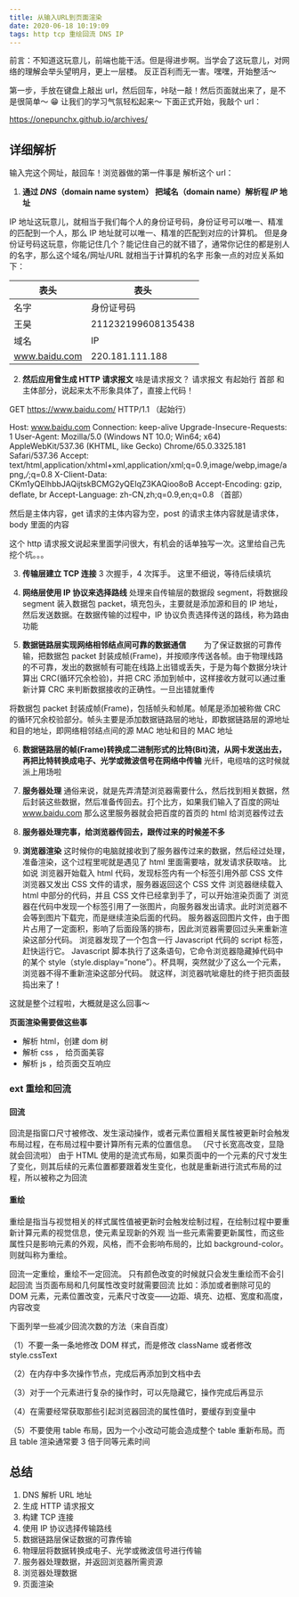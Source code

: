 ```yaml
---
title: 从输入URL到页面渲染
date: 2020-06-18 10:19:09
tags: http tcp 重绘回流 DNS IP
---
```


前言：不知道这玩意儿，前端也能干活。但是得进步啊。当学会了这玩意儿，对网络的理解会举头望明月，更上一层楼。
反正百利而无一害。嘿嘿，开始整活～

第一步，手放在键盘上敲出 url，然后回车，咔哒一敲！然后页面就出来了，是不是很简单～ 😁
让我们的学习气氛轻松起来～ 下面正式开始，我敲个 url：

https://onepunchx.github.io/archives/

## 详细解析

输入完这个网址，敲回车！浏览器做的第一件事是 解析这个 url：

1. **通过 _DNS_（domain name system） 把域名（domain name）解析程 _IP_ 地址**

IP 地址这玩意儿，就相当于我们每个人的身份证号码，身份证号可以唯一、精准的匹配到一个人，那么 IP 地址就可以唯一、精准的匹配到对应的计算机。
但是身份证号码这玩意，你能记住几个？能记住自己的就不错了，通常你记住的都是别人的名字，那么这个域名/网址/URL 就相当于计算机的名字
形象一点的对应关系如下：

| 表头          | 表头               |
| ------------- | ------------------ |
| 名字          | 身份证号码         |
| 王昊          | 211232199608135438 |
| 域名          | IP                 |
| www.baidu.com | 220.181.111.188    |

2. **然后应用曾生成 HTTP 请求报文**
   啥是请求报文？
   请求报文 有起始行 首部 和 主体部分，说起来太不形象具体了，直接上代码！

GET https://www.baidu.com/ HTTP/1.1 （起始行）

Host: www.baidu.com
Connection: keep-alive
Upgrade-Insecure-Requests: 1
User-Agent: Mozilla/5.0 (Windows NT 10.0; Win64; x64) AppleWebKit/537.36 (KHTML, like Gecko) Chrome/65.0.3325.181 Safari/537.36
Accept: text/html,application/xhtml+xml,application/xml;q=0.9,image/webp,image/apng,_/_;q=0.8
X-Client-Data: CKm1yQEIhbbJAQijtskBCMG2yQEIqZ3KAQioo8oB
Accept-Encoding: gzip, deflate, br
Accept-Language: zh-CN,zh;q=0.9,en;q=0.8
（首部）

然后是主体内容，get 请求的主体内容为空，post 的请求主体内容就是请求体，body 里面的内容

这个 http 请求报文说起来里面学问很大，有机会的话单独写一次。这里给自己先挖个坑。。。

3. **传输层建立 TCP 连接**
   3 次握手，4 次挥手。
   这里不细说，等待后续填坑

4. **网络层使用 IP 协议来选择路线**
   处理来自传输层的数据段 segment，将数据段 segment 装入数据包 packet，填充包头，主要就是添加源和目的 IP 地址，然后发送数据。在数据传输的过程中，IP 协议负责选择传送的路线，称为路由功能

5. **数据链路层实现网络相邻结点间可靠的数据通信**
   　　为了保证数据的可靠传输，把数据包 packet 封装成帧(Frame)，并按顺序传送各帧。由于物理线路的不可靠，发出的数据帧有可能在线路上出错或丢失，于是为每个数据分块计算出 CRC(循环冗余检验)，并把 CRC 添加到帧中，这样接收方就可以通过重新计算 CRC 来判断数据接收的正确性。一旦出错就重传

将数据包 packet 封装成帧(Frame)，包括帧头和帧尾。帧尾是添加被称做 CRC 的循环冗余校验部分。帧头主要是添加数据链路层的地址，即数据链路层的源地址和目的地址，即网络相邻结点间的源 MAC 地址和目的 MAC 地址

6. **数据链路层的帧(Frame)转换成二进制形式的比特(Bit)流，从网卡发送出去，再把比特转换成电子、光学或微波信号在网络中传输**
   光纤，电缆啥的这时候就派上用场啦

7. **服务器处理**
   通俗来说，就是先弄清楚浏览器需要什么，然后找到相关数据，然后封装这些数据，然后准备传回去。打个比方，如果我们输入了百度的网址
   www.baidu.com
   那么这里服务器就会把百度的首页的 html 给浏览器传过去

8. **服务器处理完事，给浏览器传回去，跟传过来的时候差不多**

9. **浏览器渲染**
   这时候你的电脑就接收到了服务器传过来的数据，然后经过处理，准备渲染，这个过程里呢就是遇见了 html 里面需要啥，就发请求获取啥。
   比如说
   浏览器开始载入 html 代码，发现<head>标签内有一个<link>标签引用外部 CSS 文件
   浏览器又发出 CSS 文件的请求，服务器返回这个 CSS 文件
   浏览器继续载入 html 中<body>部分的代码，并且 CSS 文件已经拿到手了，可以开始渲染页面了
   浏览器在代码中发现一个<img>标签引用了一张图片，向服务器发出请求。此时浏览器不会等到图片下载完，而是继续渲染后面的代码。
   服务器返回图片文件，由于图片占用了一定面积，影响了后面段落的排布，因此浏览器需要回过头来重新渲染这部分代码。
   浏览器发现了一个包含一行 Javascript 代码的 script 标签，赶快运行它。
   Javascript 脚本执行了这条语句，它命令浏览器隐藏掉代码中的某个 style（style.display=”none”）。杯具啊，突然就少了这么一个元素，浏览器不得不重新渲染这部分代码。
   就这样，浏览器吭呲瘪肚的终于把页面鼓捣出来了！

这就是整个过程啦，大概就是这么回事～

**页面渲染需要做这些事**

- 解析 html，创建 dom 树
- 解析 css ， 给页面美容
- 解析 js ，给页面交互响应

### ext 重绘和回流

#### 回流

回流是指窗口尺寸被修改、发生滚动操作，或者元素位置相关属性被更新时会触发布局过程，在布局过程中要计算所有元素的位置信息。
（尺寸长宽高改变，显隐就会回流啦）
由于 HTML 使用的是流式布局，如果页面中的一个元素的尺寸发生了变化，则其后续的元素位置都要跟着发生变化，也就是重新进行流式布局的过程，所以被称之为回流

#### 重绘

重绘是指当与视觉相关的样式属性值被更新时会触发绘制过程，在绘制过程中要重新计算元素的视觉信息，使元素呈现新的外观
当一些元素需要更新属性，而这些属性只是影响元素的外观，风格，而不会影响布局的，比如 background-color。则就叫称为重绘。

回流一定重绘，重绘不一定回流。
只有颜色改变的时候就只会发生重绘而不会引起回流
当页面布局和几何属性改变时就需要回流
比如：添加或者删除可见的 DOM 元素，元素位置改变，元素尺寸改变——边距、填充、边框、宽度和高度，内容改变

下面列举一些减少回流次数的方法（来自百度）

（1）不要一条一条地修改 DOM 样式，而是修改 className 或者修改 style.cssText

（2）在内存中多次操作节点，完成后再添加到文档中去

（3）对于一个元素进行复杂的操作时，可以先隐藏它，操作完成后再显示

（4）在需要经常获取那些引起浏览器回流的属性值时，要缓存到变量中

（5）不要使用 table 布局，因为一个小改动可能会造成整个 table 重新布局。而且 table 渲染通常要 3 倍于同等元素时间

## 总结

1. DNS 解析 URL 地址
2. 生成 HTTP 请求报文
3. 构建 TCP 连接
4. 使用 IP 协议选择传输路线
5. 数据链路层保证数据的可靠传输
6. 物理层将数据转换成电子、光学或微波信号进行传输
7. 服务器处理数据，并返回浏览器所需资源
8. 浏览器处理数据
9. 页面渲染
